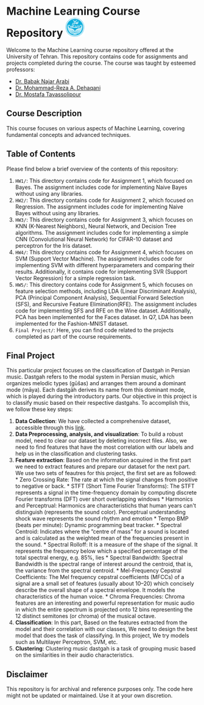 # Machine Learning Course Repository <img src="University_of_Tehran_logo.svg.png" alt="Machine Learning" width="50">



Welcome to the Machine Learning course repository offered at the University of Tehran. This repository contains code for assignments and projects completed during the course. The course was taught by esteemed professors:

- [Dr. Babak Najar Arabi](https://scholar.google.com/citations?user=FTcata0AAAAJ&hl=en)
- [Dr. Mohammad-Reza A. Dehaqani](https://scholar.google.com/citations?user=HuMGDxIAAAAJ&hl=en)
- [Dr. Mostafa Tavassolipour](https://scholar.google.com/citations?user=oVAT1lYAAAAJ&hl=en)

## Course Description

This course focuses on various aspects of Machine Learning, covering fundamental concepts and advanced techniques. 

## Table of Contents

Please find below a brief overview of the contents of this repository:
1. `HW1/`: This directory contains code for Assignment 1, which focused on Bayes. The assignment includes code for implementing Naive Bayes without using any libraries.
2. `HW2/`: This directory contains code for Assignment 2, which focused on Regression. The assignment includes code for implementing Naive Bayes without using any libraries.
3. `HW3/`: This directory contains code for Assignment 3, which focuses on KNN (K-Nearest Neighbors), Neural Network, and Decision Tree algorithms. The assignment includes code for implementing a simple CNN (Convolutional Neural Network) for CIFAR-10 dataset and perceptron for the Iris dataset.
4. `HW4/`: This directory contains code for Assignment 4, which focuses on SVM (Support Vector Machine). The assignment includes code for implementing SVM with different hyperparameters and comparing their results. Additionally, it contains code for implementing SVR (Support Vector Regression) for a simple regression task.
5. `HW5/`: This directory contains code for Assignment 5, which focuses on feature selection methods, including LDA (Linear Discriminant Analysis), PCA (Principal Component Analysis), Sequential Forward Selection (SFS), and Recursive Feature Elimination(RFE). The assignment includes code for implementing SFS and RFE on the Wine dataset. Additionally, PCA has been implemented for the Faces dataset. In Q7, LDA has been implemented for the Fashion-MNIST dataset.
7. `Final Project/`: Here, you can find code related to the projects completed as part of the course requirements.

## Final Project
This particular project focuses on the classification of Dastgah in Persian music. Dastgah refers to the modal system in Persian music, which organizes melodic types (gūšas) and arranges them around a dominant mode (māya). Each dastgāh derives its name from this dominant mode, which is played during the introductory parts. Our objective in this project is to classify music based on their respective dastgahs. To accomplish this, we follow these key steps:
   1. **Data Collection**: We have collected a comprehensive dataset, accessible through this [link](https://docs.google.com/spreadsheets/d/1QmJ2MomwjbD2N-9TZks4IhPzGdarQnYb9HgU-G0T3Cc/edit#gid=0).
   2.  **Data Preprocessing, analysis, and visualization**: To build a robust model, 
   need to clear our dataset by deleting incorrect files. Also, we need to find features that have the most correlation with our labels and help us in the       classification and clustering tasks.
   3.   **Feature extraction**: Based on the information acquired in the first part we need to extract features and prepare our dataset for the next part. We use two sets of feautres for this project, the first set are as followed:
     *   Zero Crossing Rate: The rate at which the signal changes from positive to negative or back.
     *   STFT (Short Time Fourier Transforms): The STFT represents a signal in the time-frequency domain by computing discrete Fourier transforms (DFT) over short overlapping windows
     *   Harmonics and Perceptrual: Harmonics are characteristichs that human years can't distinguish (represents the sound color). Perceptrual understanding shock wave represents the sound rhythm and emotion
     *   Tempo BMP (beats per minute): Dynamic programming beat tracker.
     *   Spectral Centroid: Indicates where the ”centre of mass” for a sound is located and is calculated as the weighted mean of the frequencies present in the sound.
     *   Spectral Rolloff: It is a measure of the shape of the signal. It represents the frequency below which a specified percentage of the total spectral energy, e.g. 85%, lies
     *   Spectral Bandwidth: Spectral Bandwidth is the spectral range of interest around the centroid, that is, the variance from the spectral centroid.
     *   Mel-Frequency Cepstral Coefficients: The Mel frequency cepstral coefficients (MFCCs) of a signal are a small set of features (usually about 10–20) which concisely describe the overall shape of a spectral envelope. It models the characteristics of the human voice.
     *   Chroma Frequencies: Chroma features are an interesting and powerful representation for music audio in which the entire spectrum is projected onto 12 bins representing the 12 distinct semitones (or chroma) of the musical octave.
   4.   **Classification**: In this part, Based on the features extracted from the model and their correlation with our classes, We need to design the best model that does the task of classifying. In this project, We try models such as Multilayer Perceptron, SVM, etc.
   5.   **Clustering**: Clustering music dastgah is a task of grouping music based on the similarities in their audio characteristics.

## Disclaimer

This repository is for archival and reference purposes only. The code here might not be updated or maintained. Use it at your own discretion.
